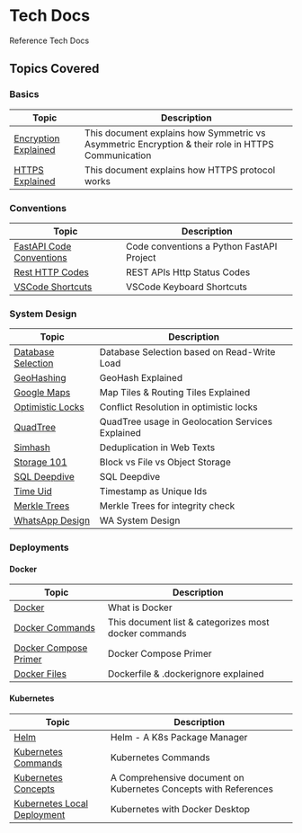 # Tech Docs

Reference Tech Docs

## Topics Covered

### Basics

| Topic | Description |
| ----- | ----------- |
| [Encryption Explained](./docs/network-basics/Encryption.md) | This document explains how Symmetric vs Asymmetric Encryption & their role in HTTPS Communication  |
| [HTTPS Explained](./docs/network-basics/HttpsExplained.md)  | This document explains how HTTPS protocol works |

### Conventions

| Topic | Description |
| ----- | ----------- |
| [FastAPI Code Conventions](./docs/fastapi/NamingConventions.md) | Code conventions a Python FastAPI Project |
| [Rest HTTP Codes](./docs/network-basics/HttpStatusCodes.md)          | REST APIs Http Status Codes |
| [VSCode Shortcuts](./docs/misc/VSCodeKeyShortcuts.md) | VSCode Keyboard Shortcuts |

### System Design

| Topic | Description |
| ----- | ----------- |
| [Database Selection](./docs/system-design/DbComparison.md) | Database Selection based on Read-Write Load |
| [GeoHashing](./docs/system-design/GeoHashing.md) | GeoHash Explained  |
| [Google Maps](./docs/system-design/GoogleMaps.md) | Map Tiles & Routing Tiles Explained  |
| [Optimistic Locks](./docs/system-design/OptimisticLocks.md) | Conflict Resolution in optimistic locks |
| [QuadTree](./docs/system-design/Quadtree.md) | QuadTree usage in Geolocation Services Explained  |
| [Simhash](./docs/system-design/Simhash.md) | Deduplication in Web Texts |
| [Storage 101](./docs/system-design/Storage101.md) | Block vs File vs Object Storage  |
| [SQL Deepdive](./docs/system-design/SqlDb.md) | SQL Deepdive |
| [Time Uid](./docs/system-design/TimestampUid.md) | Timestamp as Unique Ids |
| [Merkle Trees](./docs/system-design/MerkleTrees.md) | Merkle Trees for integrity check |
| [WhatsApp Design](./docs/system-design/WhatsApp.md) | WA System Design |

### Deployments

#### Docker

| Topic | Description |
| ----- | ----------- |
| [Docker](./docs/deployment/docker/Docker.md) | What is Docker  |
| [Docker Commands](./docs/deployment/docker/DockerCommandsCategorization.md) | This document list & categorizes most docker commands  |
| [Docker Compose Primer](./docs/deployment/docker/DockerCompose.md) | Docker Compose Primer  |
| [Docker Files](./docs/deployment/docker/DockerFiles.md) | Dockerfile & .dockerignore explained  |

#### Kubernetes

| Topic | Description |
| ----- | ----------- |
| [Helm](./docs/deployment/k8s/helm.md) | Helm - A K8s Package Manager  |
| [Kubernetes Commands](./docs/deployment/k8s/K8sCommands.md) | Kubernetes Commands  |
| [Kubernetes Concepts](./docs/deployment/k8s/K8sPrimer.md) | A Comprehensive document on Kubernetes Concepts with References  |
| [Kubernetes Local Deployment](./docs/deployment/k8s/K8sWithDockerDesktop.md) | Kubernetes with Docker Desktop  |

